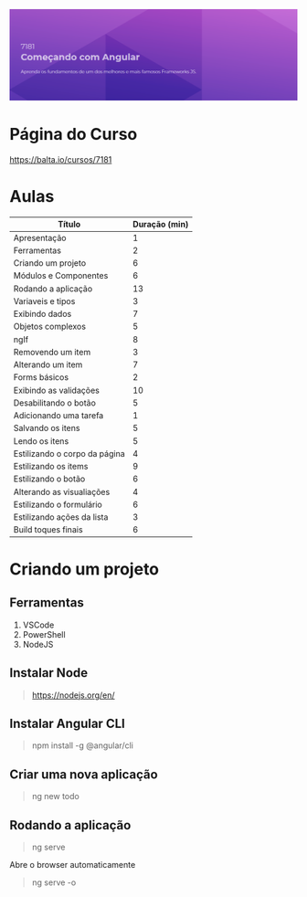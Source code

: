 ![Angular Banner](angular.png)

# Página do Curso
https://balta.io/cursos/7181

# Aulas

| Título                        | Duração (min) |
| -------------                 | ------------- |
| Apresentação                  | 1             |
| Ferramentas                   | 2             |
| Criando um projeto            | 6             |
| Módulos e Componentes         | 6             |
| Rodando a aplicação           | 13            |
| Variaveis e tipos             | 3             |
| Exibindo dados                | 7             |
| Objetos complexos             | 5             |
| ngIf                          | 8             |
| Removendo um item             | 3             |
| Alterando um item             | 7             |
| Forms básicos                 | 2             |
| Exibindo as validações        | 10            |
| Desabilitando o botão         | 5             |
| Adicionando uma tarefa        | 1             |
| Salvando os itens             | 5             |
| Lendo os itens                | 5             |
| Estilizando o corpo da página | 4             |
| Estilizando os items          | 9             |
| Estilizando o botão           | 6             |
| Alterando as visualiações     | 4             |
| Estilizando o formulário      | 6             |
| Estilizando ações da lista    | 3             |
| Build toques finais           | 6             |

# Criando um projeto

## Ferramentas

1. VSCode
2. PowerShell
3. NodeJS

## Instalar Node

> https://nodejs.org/en/

## Instalar Angular CLI

> npm install -g @angular/cli

## Criar uma nova aplicação

> ng new todo

## Rodando a aplicação

> ng serve

Abre o browser automaticamente

> ng serve -o